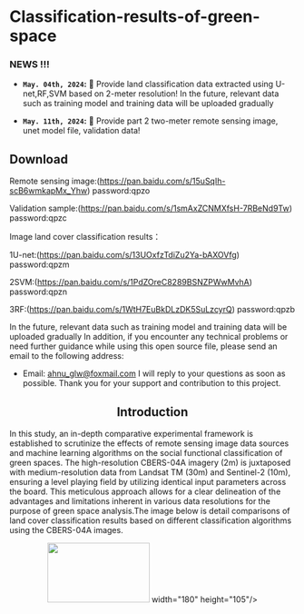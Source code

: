 # Classification-results-of-green-space

### NEWS !!!
* **`May. 04th, 2024`:** :rocket: Provide land classification data extracted using U-net,RF,SVM based on 2-meter resolution!
In the future, relevant data such as training model and training data will be uploaded gradually

* **`May. 11th, 2024`:** :rocket: Provide part 2 two-meter remote sensing image, unet model file, validation data!

## Download

Remote sensing image:(https://pan.baidu.com/s/15uSqIh-scB6wmkapMx_Yhw)   password:qpzo

Validation sample:(https://pan.baidu.com/s/1smAxZCNMXfsH-7RBeNd9Tw)  password:qpzc

Image land cover classification results：

1U-net:(https://pan.baidu.com/s/13UOxfzTdiZu2Ya-bAXOVfg)  password:qpzm

2SVM:(https://pan.baidu.com/s/1PdZOreC8289BSNZPWwMvhA)  password:qpzn

3RF:(https://pan.baidu.com/s/1WtH7EuBkDLzDK5SuLzcyrQ) password:qpzb



In the future, relevant data such as training model and training data will be uploaded gradually
In addition, if you encounter any technical problems or need further guidance while using this open source file, please send an email to the following address:
- Email: ahnu_glw@foxmail.com
I will reply to your questions as soon as possible. Thank you for your support and contribution to this project.




## <div align="center">Introduction</div>
In this study, an in-depth comparative experimental framework is established to scrutinize the effects of remote sensing image data sources and machine learning algorithms on the social functional classification of green spaces. The high-resolution CBERS-04A imagery (2m) is juxtaposed with medium-resolution data from Landsat TM (30m) and Sentinel-2 (10m), ensuring a level playing field by utilizing identical input parameters across the board. This meticulous approach allows for a clear delineation of the advantages and limitations inherent in various data resolutions for the purpose of green space analysis.The image below is detail comparisons of land cover classification results based on different classification algorithms using the CBERS-04A images.
<div align=center>
<img src="https://github.com/glw5201314/Classification-results-of-green-space/assets/74762812/a19f1a2c-db79-463f-b524-5e05f2d9de81" width="180" height="105"> width="180" height="105"/>
</div>





